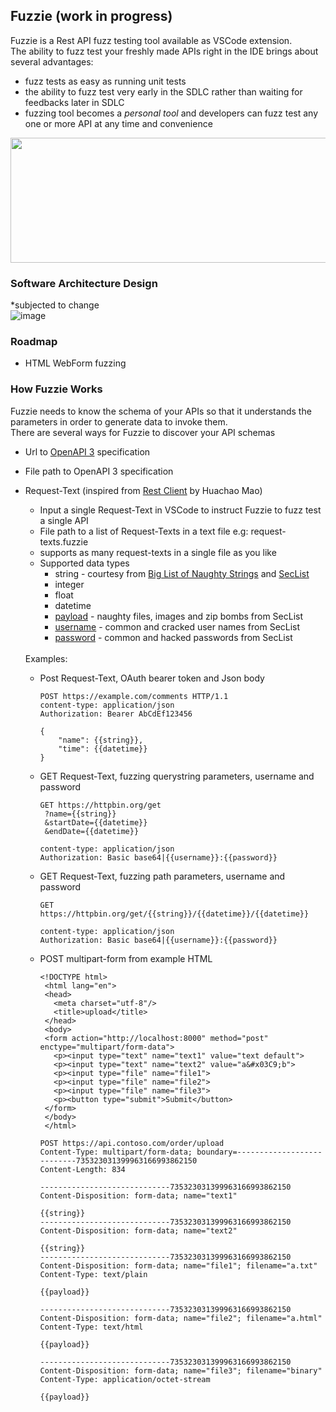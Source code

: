 ## Fuzzie (work in progress)  

Fuzzie is a Rest API fuzz testing tool available as VSCode extension.  
The ability to fuzz test your freshly made APIs right in the IDE brings about several advantages:

* fuzz tests as easy as running unit tests
* the ability to fuzz test very early in the SDLC rather than waiting for feedbacks later in SDLC
* fuzzing tool becomes a <i>personal tool</i> and developers can fuzz test any one or more API at any time and convenience

<img src="https://user-images.githubusercontent.com/43234101/184052538-5770d77e-6872-426a-ac28-cd79161790c6.png" width="600px" height="200" />

<br />

### Software Architecture Design  
*subjected to change  
![image](https://user-images.githubusercontent.com/43234101/182792518-79eb27b2-e50a-440c-92b3-59299e35753c.png)

### Roadmap  
* HTML WebForm fuzzing


### How Fuzzie Works  

Fuzzie needs to know the schema of your APIs so that it understands the parameters in order to generate data to invoke them.  
There are several ways for Fuzzie to discover your API schemas
* Url to [OpenAPI 3](https://editor.swagger.io/) specification
* File path to OpenAPI 3 specification
* Request-Text (inspired from [Rest Client](https://marketplace.visualstudio.com/items?itemName=humao.rest-client) by Huachao Mao)
  * Input a single Request-Text in VSCode to instruct Fuzzie to fuzz test a single API
  * File path to a list of Request-Texts in a text file e.g: request-texts.fuzzie
  * supports as many request-texts in a single file as you like
  * Supported data types
    * string - courtesy from [Big List of Naughty Strings](https://github.com/minimaxir/big-list-of-naughty-strings) and [SecList](https://github.com/danielmiessler/SecLists)
    * integer
    * float
    * datetime
    * [payload](https://github.com/danielmiessler/SecLists) - naughty files, images and zip bombs from SecList
    * [username](https://github.com/danielmiessler/SecLists) - common and cracked user names from SecList
    * [password](https://github.com/danielmiessler/SecLists) - common and hacked passwords from SecList
    
  <br/>
  Examples: 
  <br/>
 
  * Post Request-Text, OAuth bearer token and Json body
    ```
    POST https://example.com/comments HTTP/1.1
    content-type: application/json
    Authorization: Bearer AbCdEf123456
    
    {
        "name": {{string}},
        "time": {{datetime}}
    }
    ```
  
  * GET Request-Text, fuzzing querystring parameters, username and password
  
    ```
    GET https://httpbin.org/get
     ?name={{string}}
     &startDate={{datetime}}
     &endDate={{datetime}}
     
    content-type: application/json
    Authorization: Basic base64|{{username}}:{{password}}
    ```
  * GET Request-Text, fuzzing path parameters, username and password
  
    ```
    GET https://httpbin.org/get/{{string}}/{{datetime}}/{{datetime}}
     
    content-type: application/json
    Authorization: Basic base64|{{username}}:{{password}}
    ```
    
  * POST multipart-form from example HTML
    ```
    <!DOCTYPE html>
     <html lang="en">
     <head>
       <meta charset="utf-8"/>
       <title>upload</title>
     </head>
     <body>
     <form action="http://localhost:8000" method="post" enctype="multipart/form-data">
       <p><input type="text" name="text1" value="text default">
       <p><input type="text" name="text2" value="a&#x03C9;b">
       <p><input type="file" name="file1">
       <p><input type="file" name="file2">
       <p><input type="file" name="file3">
       <p><button type="submit">Submit</button>
     </form>
     </body>
     </html>     
    ```  
    ```
    POST https://api.contoso.com/order/upload
    Content-Type: multipart/form-data; boundary=---------------------------735323031399963166993862150
    Content-Length: 834

    -----------------------------735323031399963166993862150
    Content-Disposition: form-data; name="text1"

    {{string}}
    -----------------------------735323031399963166993862150
    Content-Disposition: form-data; name="text2"

    {{string}}
    -----------------------------735323031399963166993862150
    Content-Disposition: form-data; name="file1"; filename="a.txt"
    Content-Type: text/plain

    {{payload}}

    -----------------------------735323031399963166993862150
    Content-Disposition: form-data; name="file2"; filename="a.html"
    Content-Type: text/html

    {{payload}}

    -----------------------------735323031399963166993862150
    Content-Disposition: form-data; name="file3"; filename="binary"
    Content-Type: application/octet-stream

    {{payload}}
    ```
    
    
